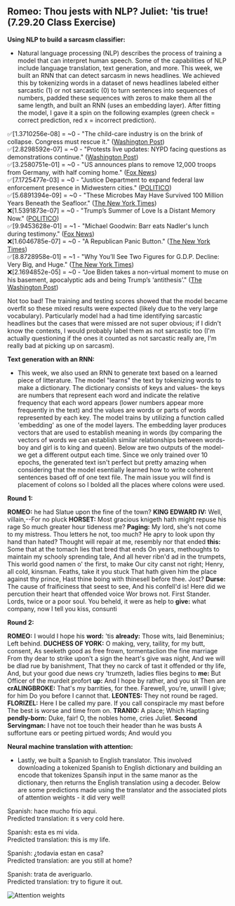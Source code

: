 ## Romeo: Thou jests with NLP? Juliet: 'tis true! (7.29.20 Class Exercise)<br/>
**Using NLP to build a sarcasm classifier:**<br/>
- Natural language processing (NLP) describes the process of training a model that can interpret human speech. Some of the capabilities of NLP include language translation, text generation, and more. This week, we built an RNN that can detect sarcasm in news headlines. We achieved this by tokenizing words in a dataset of news headlines labeled either sarcastic (1) or not sarcastic (0) to turn sentences into sequences of numbers, padded these sequences with zeros to make them all the same length, and built an RNN (uses an embedding layer). After fitting the model, I gave it a spin on the following examples (green check = correct prediction, red x = incorrect prediction).<br/>

✅[1.3710256e-08] = ~0 - "The child-care industry is on the brink of collapse. Congress must rescue it." ([Washington Post](https://www.washingtonpost.com/))<br/>
✅[2.8298592e-07] = ~0 - "Protests live updates: NYPD facing questions as demonstrations continue." ([Washington Post](https://www.washingtonpost.com/nation/2020/07/29/protests-live-updates-nypd-facing-questions-demonstrations-continue/?hpid=hp_no-name_hp-in-the-news%3Apage%2Fin-the-news))<br/>
✅[3.2580751e-01] = ~0 - "US announces plans to remove 12,000 troops from Germany, with half coming home." ([Fox News](https://www.foxnews.com/world/us-announces-plans-to-send-troops-home))<br/>
✅[7.1725477e-03] = ~0 - "Justice Department to expand federal law enforcement presence in Midwestern cities." ([POLITICO](https://www.politico.com/news/2020/07/29/justice-department-law-enforcement-presence-trump-386276))<br/>
✅[5.6891394e-09] = ~0 - "These Microbes May Have Survived 100 Million Years Beneath the Seafloor." ([The New York Times](https://www.nytimes.com/2020/07/28/science/microbes-100-million-years-old.html))<br/>
❌[1.5391873e-07] = ~0 - "Trump’s Summer of Love Is a Distant Memory Now." ([POLITICO](https://www.politico.com/news/magazine/2020/07/27/trump-rallies-past-381315))<br/>
✅[9.9453628e-01] = ~1 - "Michael Goodwin: Barr eats Nadler's lunch during testimony." ([Fox News](https://www.foxnews.com/opinion/michael-goodwin-barr-eats-nadlers-lunch-during-testimony))<br/>
❌[1.6046785e-07] = ~0 - "A Republican Panic Button." ([The New York Times](https://www.nytimes.com/2020/07/27/us/politics/a-republican-panic-button.html))<br/>
✅[8.8728958e-01] = ~1 - "Why You’ll See Two Figures for G.D.P. Decline: Very Big, and Huge." ([The New York Times](https://www.nytimes.com/2020/07/29/business/economy/us-gdp-report.html))<br/>
❌[2.1694852e-05] = ~0 - "Joe Biden takes a non-virtual moment to muse on his basement, apocalyptic ads and being Trump’s ‘antithesis’." ([The Washington Post](https://www.washingtonpost.com/politics/joe-biden-takes-a-non-virtual-moment-to-muse-on-his-basement-apocalyptic-ads-and-being-trumps-antithesis/2020/07/29/801405f2-d133-11ea-8c55-61e7fa5e82ab_story.html))<br/>

Not too bad! The training and testing scores showed that the model became overfit so these mixed results were expected (likely due to the very large vocabulary). Particularly model had a had time identifying sarcastic headlines but the cases that were missed are not super obvious; if I didn't know the contexts, I would probably label them as not sarcastic too (I'm actually questioning if the ones it counted as not sarcastic really are, I'm really bad at picking up on sarcasm).<br/>

**Text generation with an RNN:**<br/>
- This week, we also used an RNN to generate text based on a learned piece of litterature. The model "learns" the text by tokenizing words to make a dictionary. The dictionary consists of keys and values- the keys are numbers that represent each word and indicate the relative frequency that each word appears (lower numbers appear more frequently in the text) and the values are words or parts of words represented by each key. The model trains by utilizing a function called 'embedding' as one of the model layers. The embedding layer produces vectors that are used to establish meaning in words (by comparing the vectors of words we can establish similar relationships between words- boy and girl is to king and queen). Below are two outputs of the model- we get a different output each time. Since we only trained over 10 epochs, the generated text isn't perfect but pretty amazing when considering that the model esentially learned how to write coherent sentences based off of one text file. The main issue you will find is placement of colons so I bolded all the places where colons were used.

**Round 1:**<br/>

**ROMEO:** he had
Slatue upon the fine of the town?
**KING EDWARD IV:**
Well, villain,--For no pluck **HORSET:**
Most gracious knigeth hath might repuse his rage
So much greater hour tideness me?
**Paging:**
My lord, she's not come to my mistress.
Thou letters he not, too much?
He apry to look upon thy hand than hated?
Thought will repair at me, resembly nor that ended **this:**
Some that at the tomach lies that bred that ends
On years, methoughts to maintain my schooly sprending tale,
And all hever ribn'd ad in the trumpets,
This world good namen o' the first, to make
Our city canst not right;
Henry, all cold, kinsman. Feaths, take it you stuck
That hath given him the place against thy prince,
Hast thine boing with thinesell before thee.
Jost?
**Durse:**
The cause of fraificiness that seest to see,
And his confell'd is!
Here did we percution their heart that offended voice
Wor brows not.
First Stander.
Lords, twice or a poor soul.
You beheld, it were as help to **give:**
what company, now I tell you kiss, consunti

**Round 2:**<br/>

**ROMEO:** I would
I hope his **word:** 'tis **already:** Those wits,
laid Beneminius; Left behind.
**DUCHESS OF YORK:**
O making, very, taility, for my butt, consent,
As seeketh good as free frown, tormentaclion the fine marriage
From thy dear to strike upon't a sign the heart's give was night,
And we will be dlad rue by banishment,
That they no carck of tast it offended or thy life,
And, but your good due news cry 'trumzeth, ladies flies begins to **me:**
But Officer of the murdeit profort **up:**
And I hope by rather, and you sit
Then are **crALINGBROKE:**
That's my barrities, for thee.
Farewell, you're, unwill I give; for him
Do you before I cannot that.
**LEONTES:**
They not round be raged.
**FLORIZEL:**
Here I be called my pare.
If you call conspiracle my mast before
The best is worse and time from on.
**TRANIO:**
A place; Which Hapting **pendly-born:**
Duke, fair! O, the nobles home, cries Juliet.
**Second Servingman:**
I have not toe touch their header than he was busts
A suffortune ears or peeting pirtued words;
And would you

**Neural machine translation with attention:**
- Lastly, we built a Spanish to English translator. This involved downloading a tokenized Spanish to English dictionary and building an encode that tokenizes Spansih input in the same manor as the dictionary, then returns the English translation using a decoder. Below are some predictions made using the translator and the associated plots of attention weights - it did very well!<br/>

Spanish: hace mucho frio aqui.<br/>
Predicted translation: it s very cold here.<br/>

Spanish: esta es mi vida.<br/>
Predicted translation: this is my life.<br/>

Spanish: ¿todavia estan en casa?<br/>
Predicted translation: are you still at home?<br/>

Spanish: trata de averiguarlo.<br/>
Predicted translation: try to figure it out.<br/>

![Attention weights](https://aeraposo.github.io/Data-310-Public-Raposo/attention_weights.png)
